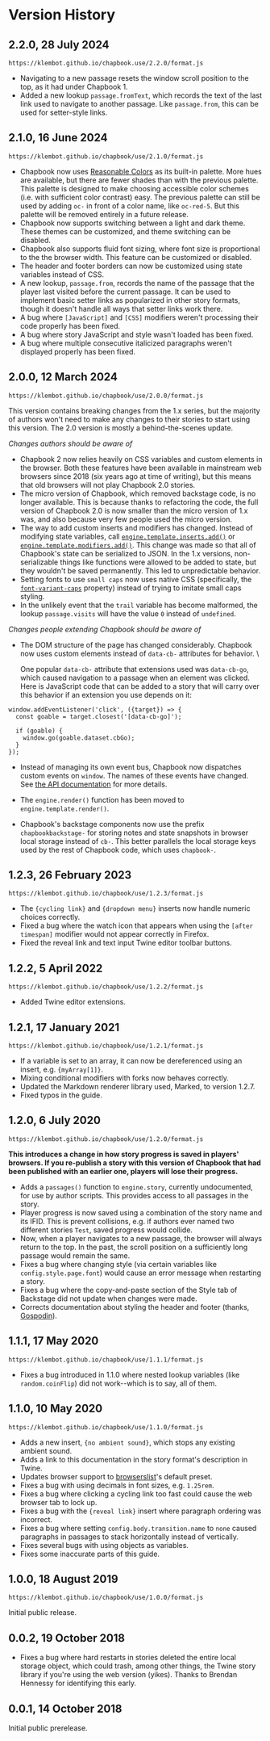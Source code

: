 # Version History

## 2.2.0, 28 July 2024

`https://klembot.github.io/chapbook.use/2.2.0/format.js`

- Navigating to a new passage resets the window scroll position to the top, as
  it had under Chapbook 1.
- Added a new lookup `passage.fromText`, which records the text of the last link
  used to navigate to another passage. Like `passage.from`, this can be used for
  setter-style links.

## 2.1.0, 16 June 2024

`https://klembot.github.io/chapbook/use/2.1.0/format.js`

- Chapbook now uses [Reasonable Colors](https://www.reasonable.work/colors/) as
  its built-in palette. More hues are available, but there are fewer shades than
  with the previous palette. This palette is designed to make choosing
  accessible color schemes (i.e. with sufficient color contrast) easy. The
  previous palette can still be used by adding `oc-` in front of a color name,
  like `oc-red-5`. But this palette will be removed entirely in a future
  release.
- Chapbook now supports switching between a light and dark theme. These themes
  can be customized, and theme switching can be disabled.
- Chapbook also supports fluid font sizing, where font size is proportional to
  the the browser width. This feature can be customized or disabled.
- The header and footer borders can now be customized using state variables
  instead of CSS.
- A new lookup, `passage.from`, records the name of the passage that the player
  last visited before the current passage. It can be used to implement basic
  setter links as popularized in other story formats, though it doesn't handle
  all ways that setter links work there.
- A bug where `[JavaScript]` and `[CSS]` modifiers weren't processing their code
  properly has been fixed.
- A bug where story JavaScript and style wasn't loaded has been fixed.
- A bug where multiple consecutive italicized paragraphs weren't displayed
  properly has been fixed.

## 2.0.0, 12 March 2024

`https://klembot.github.io/chapbook/use/2.0.0/format.js`

This version contains breaking changes from the 1.x series, but the majority of
authors won't need to make any changes to their stories to start using this
version. The 2.0 version is mostly a behind-the-scenes update.

_Changes authors should be aware of_

- Chapbook 2 now relies heavily on CSS variables and custom elements in the
  browser. Both these features have been available in mainstream web browsers
  since 2018 (six years ago at time of writing), but this means that old
  browsers will not play Chapbook 2.0 stories.
- The micro version of Chapbook, which removed backstage code, is no longer
  available. This is because thanks to refactoring the code, the full version of
  Chapbook 2.0 is now smaller than the micro version of 1.x was, and also
  because very few people used the micro version.
- The way to add custom inserts and modifiers has changed. Instead of modifying
  state variables, call
  [`engine.template.inserts.add()`](../advanced/adding-custom-inserts.html) or
  [`engine.template.modifiers.add()`](../advanced/adding-custom-modifiers.html).
  This change was made so that all of Chapbook's state can be serialized to
  JSON. In the 1.x versions, non-serializable things like functions were allowed
  to be added to state, but they wouldn't be saved permanently. This led to
  unpredictable behavior.
- Setting fonts to use `small caps` now uses native CSS (specifically, the
  [`font-variant-caps`](https://developer.mozilla.org/en-US/docs/Web/CSS/font-variant-caps)
  property) instead of trying to imitate small caps styling.
- In the unlikely event that the `trail` variable has become malformed, the
  lookup `passage.visits` will have the value `0` instead of `undefined`.

_Changes people extending Chapbook should be aware of_

- The DOM structure of the page has changed considerably. Chapbook now uses
  custom elements instead of `data-cb-` attributes for behavior. \
  
  One popular `data-cb-` attribute that extensions used was `data-cb-go`, which
caused navigation to a passage when an element was clicked. Here is JavaScript
code that can be added to a story that will carry over this behavior if an extension
you use depends on it:

```
window.addEventListener('click', ({target}) => {  
  const goable = target.closest('[data-cb-go]');
  
  if (goable) {
    window.go(goable.dataset.cbGo);
  }
});
```

- Instead of managing its own event bus, Chapbook now dispatches custom events
  on `window`. The names of these events have changed. See [the API
  documentation](../../api/) for more details.

- The `engine.render()` function has been moved to `engine.template.render()`.

- Chapbook's backstage components now use the prefix `chapbookbackstage-` for
  storing notes and state snapshots in browser local storage instead of `cb-`.
  This better parallels the local storage keys used by the rest of Chapbook
  code, which uses `chapbook-`.


## 1.2.3, 26 February 2023

`https://klembot.github.io/chapbook/use/1.2.3/format.js`

- The `{cycling link}` and `{dropdown menu}` inserts now handle numeric choices
  correctly.
- Fixed a bug where the watch icon that appears when using the `[after
  timespan]` modifier would not appear correctly in Firefox.
- Fixed the reveal link and text input Twine editor toolbar buttons.

## 1.2.2, 5 April 2022

`https://klembot.github.io/chapbook/use/1.2.2/format.js`

- Added Twine editor extensions.

## 1.2.1, 17 January 2021

`https://klembot.github.io/chapbook/use/1.2.1/format.js`

- If a variable is set to an array, it can now be dereferenced using an insert,
  e.g. `{myArray[1]}`.
- Mixing conditional modifiers with forks now behaves correctly.
- Updated the Markdown renderer library used, Marked, to version 1.2.7.
- Fixed typos in the guide.

## 1.2.0, 6 July 2020

`https://klembot.github.io/chapbook/use/1.2.0/format.js`

**This introduces a change in how story progress is saved in players' browsers.
If you re-publish a story with this version of Chapbook that had been published
with an earlier one, players will lose their progress.**

- Adds a `passages()` function to `engine.story`, currently undocumented, for
  use by author scripts. This provides access to all passages in the story.
- Player progress is now saved using a combination of the story name and its
  IFID. This is prevent collisions, e.g. if authors ever named two different
  stories `Test`, saved progress would collide.
- Now, when a player navigates to a new passage, the browser will always return
  to the top. In the past, the scroll position on a sufficiently long passage
  would remain the same.
- Fixes a bug where changing style (via certain variables like
  `config.style.page.font`) would cause an error message when restarting a
  story.
- Fixes a bug where the copy-and-paste section of the Style tab of Backstage did
  not update when changes were made.
- Corrects documentation about styling the header and footer (thanks,
  [Gospodin](https://github.com/klembot/chapbook/pull/77)).

## 1.1.1, 17 May 2020

`https://klembot.github.io/chapbook/use/1.1.1/format.js`

- Fixes a bug introduced in 1.1.0 where nested lookup variables (like
  `random.coinFlip`) did not work--which is to say, all of them.

## 1.1.0, 10 May 2020

`https://klembot.github.io/chapbook/use/1.1.0/format.js`

- Adds a new insert, `{no ambient sound}`, which stops any existing ambient sound.
- Adds a link to this documentation in the story format's description in Twine.
- Updates browser support to [browserslist](https://github.com/browserslist/browserslist)'s default preset.
- Fixes a bug with using decimals in font sizes, e.g. `1.25rem`.
- Fixes a bug where clicking a cycling link too fast could cause the web browser tab
  to lock up.
- Fixes a bug with the `{reveal link}` insert where paragraph ordering was incorrect.
- Fixes a bug where setting `config.body.transition.name` to `none` caused paragraphs in passages to stack horizontally instead of vertically.
- Fixes several bugs with using objects as variables.
- Fixes some inaccurate parts of this guide.

## 1.0.0, 18 August 2019

`https://klembot.github.io/chapbook/use/1.0.0/format.js`

Initial public release.

## 0.0.2, 19 October 2018

- Fixes a bug where hard restarts in stories deleted the entire local storage
  object, which could trash, among other things, the Twine story library if
  you're using the web version (yikes). Thanks to Brendan Hennessy for
  identifying this early.

## 0.0.1, 14 October 2018

Initial public prerelease.
